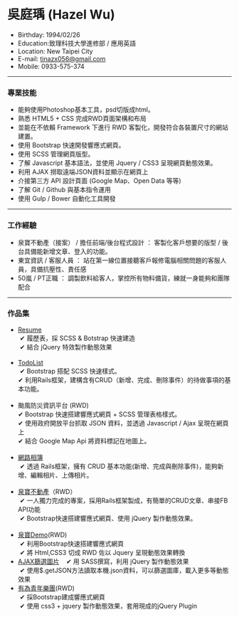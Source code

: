   
# 吳庭瑀 (Hazel Wu)
- Birthday: 1994/02/26  
- Education:致理科技大學進修部 / 應用英語  
- Location: New Taipei City  
- E-mail: tinazx056@gmail.com  
- Mobile: 0933-575-374  
<hr>

### 專業技能  
  
- 能夠使用Photoshop基本工具，psd切版成html。  
- 熟悉 HTML5 + CSS 完成RWD頁面架構和布局
- 並能在不依賴 Framework 下進行 RWD 客製化，開發符合各裝置尺寸的網站建置。  
- 使用 Bootstrap 快速開發響應式網頁。  
- 使用 SCSS 管理網頁版型。  
- 了解 Javascript 基本語法，並使用 Jquery / CSS3 呈現網頁動態效果。  
- 利用 AJAX 撈取遠端JSON資料並顯示在網頁上  
- 介接第三方 API 設計頁面 (Google Map、Open Data 等等)  
- 了解 Git / Github 與基本指令運用  
- 使用 Gulp / Bower 自動化工具開發
<hr> 
  
### 工作經驗  
  
- 泉寶不動產（接案） / 擔任前端/後台程式設計 ： 客製化客戶想要的版型 / 後台具備能新增文章、登入的功能。  
- 東宜資訊 / 客服人員 ： 站在第一線位置接聽客戶報修電腦相關問題的客服人員，具備抗壓性、責任感  
- 50嵐 / PT正職 ： 調製飲料給客人，掌控所有物料備貨，練就一身能夠和團隊配合  
<hr>

### 作品集  
  
- [Resume](https://hazelwu2.github.io/first-bootstrap-site-resume)  
  ✔ 履歷表，採 SCSS & Botstrap 快速建造  
  ✔ 結合 jQuery 特效製作動態效果  
  <br>
- [TodoList](https://todo-list-hazel.herokuapp.com/)  
  ✔ Bootstrap 搭配 SCSS 快速樣式。  
  ✔ 利用Rails框架，建構含有CRUD（新增、完成、刪除事件）的待做事項的基本功能。  
  <br>
- 颱風防災資訊平台 (RWD)  
  ✔ Bootstrap 快速搭建響應式網頁 + SCSS 管理表格樣式。  
  ✔ 使用政府開放平台抓取 JSON 資料，並透過 Javascript / Ajax 呈現在網頁上  
  ✔ 結合 Google Map Api 將資料標記在地圖上。  
  <br>
- [網路相簿](https://photo-album-hazel.herokuapp.com/photos)  
  ✔ 透過 Rails框架，擁有 CRUD 基本功能(新增、完成與刪除事件)，能夠新增、編輯相片、上傳相片。  
  <br>
- [泉寶不動產](https://www.quan-bao.com.tw/)（RWD）  
  ✔ 一人獨力完成的專案，採用Rails框架製成，有簡單的CRUD文章、串接FB API功能  
  ✔ Bootstrap快速搭建響應式網頁、使用 jQuery 製作動態效果。  
  <br>
- [泉寶Demo](https://hazelwu2.github.io/AjaxMasonryPhoto)(RWD)  
  ✔ 利用Bootstrap快速搭建響應式網頁  
  ✔ 將 Html,CSS3 切成 RWD 佐以 Jquery 呈現動態效果轉換  
  <br>
- [AJAX篩選圖片](https://hazelwu2.github.io/sample)  
  ✔ 用 SASS撰寫，利用 jQuery 製作動態效果  
  ✔ 使用$.getJSON方法讀取本機.json資料，可以篩選圖庫，載入更多等動態效果    
  <br>
- [有為青年樂團](https://hazelwu2.github.io/band/index.html)(RWD)  
  ✔ 採Bootstrap建成響應式網頁  
  ✔ 使用 css3 + jquery 製作動態效果，套用現成的jQuery Plugin  
  
  
